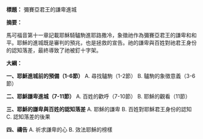 **標題：** 彌賽亞君王的謙卑進城

**摘要：**

馬可福音第十一章記載耶穌騎驢駒進耶路撒冷，象徵祂作為彌賽亞君王的謙卑和和平。耶穌的進城既是審判的預兆，也是拯救的宣告。祂的謙卑與百姓對祂君王身份的認知落差，最終導致了祂被釘十字架。

**大綱：**

**一、耶穌進城前的預備（1-6節）**
    A. 尋找驢駒（1-2節）
    B. 驢駒的象徵意義（3-6節）

**二、耶穌謙卑進城（7-11節）**
    A. 百姓的歡呼（7-10節）
    B. 耶穌的觀看（11節）

**三、耶穌的謙卑與百姓的認知落差**
    A. 耶穌的謙卑
    B. 百姓對耶穌君王身份的認知
    C. 認知落差的後果

**四、禱告**
    A. 祈求謙卑的心
    B. 效法耶穌的榜樣